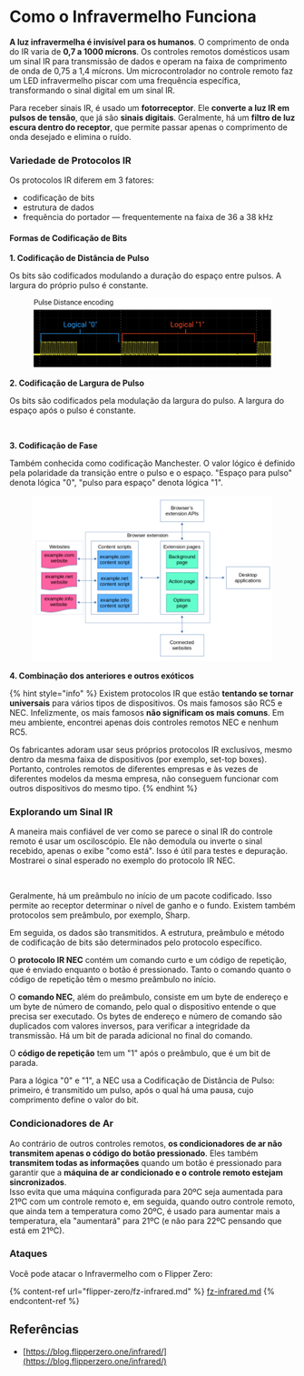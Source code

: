 # Como o Infravermelho Funciona <a href="#como-o-infravermelho-funciona" id="como-o-infravermelho-funciona"></a>

**A luz infravermelha é invisível para os humanos**. O comprimento de onda do IR varia de **0,7 a 1000 mícrons**. Os controles remotos domésticos usam um sinal IR para transmissão de dados e operam na faixa de comprimento de onda de 0,75 a 1,4 mícrons. Um microcontrolador no controle remoto faz um LED infravermelho piscar com uma frequência específica, transformando o sinal digital em um sinal IR.

Para receber sinais IR, é usado um **fotorreceptor**. Ele **converte a luz IR em pulsos de tensão**, que já são **sinais digitais**. Geralmente, há um **filtro de luz escura dentro do receptor**, que permite passar apenas o comprimento de onda desejado e elimina o ruído.

### Variedade de Protocolos IR <a href="#variedade-de-protocolos-ir" id="variedade-de-protocolos-ir"></a>

Os protocolos IR diferem em 3 fatores:

* codificação de bits
* estrutura de dados
* frequência do portador — frequentemente na faixa de 36 a 38 kHz

#### Formas de Codificação de Bits <a href="#formas-de-codificação-de-bits" id="formas-de-codificação-de-bits"></a>

**1. Codificação de Distância de Pulso**

Os bits são codificados modulando a duração do espaço entre pulsos. A largura do próprio pulso é constante.

<figure><img src="../../.gitbook/assets/image (16).png" alt=""><figcaption></figcaption></figure>

**2. Codificação de Largura de Pulso**

Os bits são codificados pela modulação da largura do pulso. A largura do espaço após o pulso é constante.

<figure><img src="../../.gitbook/assets/image (29) (1).png" alt=""><figcaption></figcaption></figure>

**3. Codificação de Fase**

Também conhecida como codificação Manchester. O valor lógico é definido pela polaridade da transição entre o pulso e o espaço. "Espaço para pulso" denota lógica "0", "pulso para espaço" denota lógica "1".

<figure><img src="../../.gitbook/assets/image (25).png" alt=""><figcaption></figcaption></figure>

**4. Combinação dos anteriores e outros exóticos**

{% hint style="info" %}
Existem protocolos IR que estão **tentando se tornar universais** para vários tipos de dispositivos. Os mais famosos são RC5 e NEC. Infelizmente, os mais famosos **não significam os mais comuns**. Em meu ambiente, encontrei apenas dois controles remotos NEC e nenhum RC5.

Os fabricantes adoram usar seus próprios protocolos IR exclusivos, mesmo dentro da mesma faixa de dispositivos (por exemplo, set-top boxes). Portanto, controles remotos de diferentes empresas e às vezes de diferentes modelos da mesma empresa, não conseguem funcionar com outros dispositivos do mesmo tipo.
{% endhint %}

### Explorando um Sinal IR

A maneira mais confiável de ver como se parece o sinal IR do controle remoto é usar um osciloscópio. Ele não demodula ou inverte o sinal recebido, apenas o exibe "como está". Isso é útil para testes e depuração. Mostrarei o sinal esperado no exemplo do protocolo IR NEC.

<figure><img src="../../.gitbook/assets/image (18) (2).png" alt=""><figcaption></figcaption></figure>

Geralmente, há um preâmbulo no início de um pacote codificado. Isso permite ao receptor determinar o nível de ganho e o fundo. Existem também protocolos sem preâmbulo, por exemplo, Sharp.

Em seguida, os dados são transmitidos. A estrutura, preâmbulo e método de codificação de bits são determinados pelo protocolo específico.

O **protocolo IR NEC** contém um comando curto e um código de repetição, que é enviado enquanto o botão é pressionado. Tanto o comando quanto o código de repetição têm o mesmo preâmbulo no início.

O **comando NEC**, além do preâmbulo, consiste em um byte de endereço e um byte de número de comando, pelo qual o dispositivo entende o que precisa ser executado. Os bytes de endereço e número de comando são duplicados com valores inversos, para verificar a integridade da transmissão. Há um bit de parada adicional no final do comando.

O **código de repetição** tem um "1" após o preâmbulo, que é um bit de parada.

Para a lógica "0" e "1", a NEC usa a Codificação de Distância de Pulso: primeiro, é transmitido um pulso, após o qual há uma pausa, cujo comprimento define o valor do bit.

### Condicionadores de Ar

Ao contrário de outros controles remotos, **os condicionadores de ar não transmitem apenas o código do botão pressionado**. Eles também **transmitem todas as informações** quando um botão é pressionado para garantir que a **máquina de ar condicionado e o controle remoto estejam sincronizados**.\
Isso evita que uma máquina configurada para 20ºC seja aumentada para 21ºC com um controle remoto e, em seguida, quando outro controle remoto, que ainda tem a temperatura como 20ºC, é usado para aumentar mais a temperatura, ela "aumentará" para 21ºC (e não para 22ºC pensando que está em 21ºC).

### Ataques

Você pode atacar o Infravermelho com o Flipper Zero:

{% content-ref url="flipper-zero/fz-infrared.md" %}
[fz-infrared.md](flipper-zero/fz-infrared.md)
{% endcontent-ref %}

## Referências

* [https://blog.flipperzero.one/infrared/](https://blog.flipperzero.one/infrared/)
